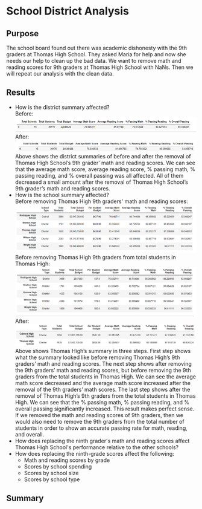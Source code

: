 # School District Analysis
## Purpose
The school board found out there was academic dishonesty with the 9th graders at Thomas High School. They asked Maria for help and now she needs our help to clean up the bad data. We want to remove math and reading scores for 9th graders at Thomas High School with NaNs. Then we will repeat our analysis with the clean data.
## Results
- How is the district summary affected?\
Before:\
![District Summary Before](analysis/District_Summary_Before.PNG)\
After:\
![District Summary After](analysis/District_Summary_After.PNG)\
Above shows the district summaries of before and after the removal of Thomas High School’s 9th grader’ math and reading scores. We can see that the average math score, average reading score, % passing math, % passing reading, and % overall passing was all affected. All of them decreased a small amount after the removal of Thomas High School’s 9th grader’s math and reading scores.
- How is the school summary affected?\
Before removing Thomas High 9th graders' math and reading scores:\
![Thomas High Before](analysis/Thomas_High_Analysis_Before.PNG)\
Before removing Thomas High 9th graders from total students in Thomas High:\
![Thomas High Total Before](analysis/Before_Removing_9th_Graders.PNG)\
After:\
![Thomas High After](analysis/Thomas_High_Analysis_After.PNG)\
Above shows Thomas High’s summary in three steps. First step shows what the summary looked like before removing Thomas High’s 9th graders’ math and reading scores. The next step shows after removing the 9th graders’ math and reading scores, but before removing the 9th graders from the total students in Thomas High.  We can see the average math score decreased and the average math score increased after the removal of the 9th graders’ math scores. The last step shows after the removal of Thomas High’s 9th graders from the total students in Thomas High. We can see that the % passing math, % passing reading, and % overall passing significantly increased. This result makes perfect sense. If we removed the math and reading scores of 9th graders, then we would also need to remove the 9th graders from the total number of students in order to show an accurate passing rate for math, reading, and overall.
- How does replacing the ninth grader's math and reading scores affect Thomas High School's performance relative to the other schools?
- How does replacing the ninth-grade scores affect the following:
  - Math and reading scores by grade
  - Scores by school spending
  - Scores by school size
  - Scores by school type
## Summary
